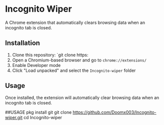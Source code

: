 # Incognito Wiper

A Chrome extension that automatically clears browsing data when an incognito tab is closed.

## Installation
1. Clone this repository: `git clone https:                                          
2. Open a Chromium-based browser and go to `chrome://extensions/`
3. Enable Developer mode
4. Click "Load unpacked" and select the `Incognito-wiper` folder

## Usage
Once installed, the extension will automatically clear browsing data when an incognito tab is closed.


##USAGE
pkg install git
git clone https://github.com/Doomx003/Incognito-wiper.git
cd Incognito-wiper
